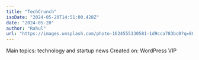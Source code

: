 ```yaml
---
title: "TechCrunch"
isoDate: "2024-05-20T14:51:00.428Z"
date: "2024-05-20"
author: "Rahul"
url: "https://images.unsplash.com/photo-1624555130581-1d9cca783bc0?q=80"
---
```


Main topics: technology and startup news
Created on: WordPress VIP
